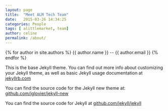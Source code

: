 ```yaml
---
layout: page
title:  "Meet ALM Tech Team"
date:   2015-03-26 14:34:25
categories: People
tags: [ alittlemarket, team]
author: celine
permalink: /about/
---
```


{% for author in site.authors %}
  {{ author.name }} -- {{ author.email }}
{% endfor %}

This is the base Jekyll theme. You can find out more info about customizing your Jekyll theme, as well as basic Jekyll usage documentation at [jekyllrb.com](http://jekyllrb.com/)

You can find the source code for the Jekyll new theme at: [github.com/jglovier/jekyll-new](https://github.com/jglovier/jekyll-new)

You can find the source code for Jekyll at [github.com/jekyll/jekyll](https://github.com/jekyll/jekyll)
